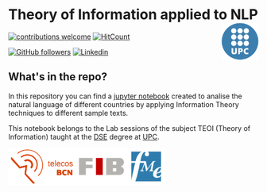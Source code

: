 # Theory of Information applied to NLP  <img src="images/upc-logo.gif" width=75 align=right></a>

<!-- badges: start -->
[![contributions welcome](https://img.shields.io/badge/contributions-welcome-brightgreen.svg?style=flat)](https://github.com/TomasGadea/NLP-StochasticProperties/issues/new)
[![HitCount](http://hits.dwyl.com/TomasGadea/NLP-StochasticProperties.svg)](http://hits.dwyl.com/TomasGadea/NLP-StochasticProperties)

[![GitHub followers](https://img.shields.io/github/followers/TomasGadea?label=Follow&style=social)](https://github.com/TomasGadea)
[![Linkedin](https://img.shields.io/static/v1?label=LinkedIn&message=Contact&style=social&logo=Linkedin)](https://www.linkedin.com/in/tomas-gadea/)
<!-- badges: end -->


## What's in the repo?

In this repository you can find a [jupyter notebook](https://jupyter.org/) created to analise the natural language of different countries by applying Information Theory techniques to different sample texts.

This notebook belongs to the Lab sessions of the subject TEOI (Theory of Information) taught at the [DSE](https://dse.upc.edu/ca) degree at [UPC](https://www.upc.edu/ca).

<img src="images/telecos-logo.png" height=75 align=left></a>
<img src="images/fib-logo.png" height=75 align=left></a>
<img src="images/fme-logo.png" height=75 align=left></a>
